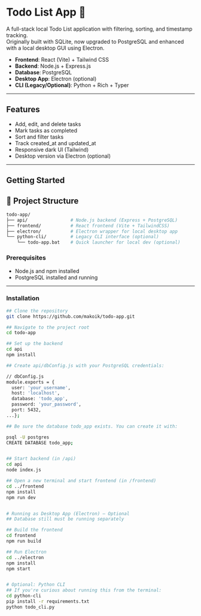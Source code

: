 # Todo List App 📝



A full-stack local Todo List application with filtering, sorting, and timestamp tracking.  
Originally built with SQLite, now upgraded to PostgreSQL and enhanced with a local desktop GUI using Electron.

- **Frontend**: React (Vite) + Tailwind CSS
- **Backend**: Node.js + Express.js
- **Database**: PostgreSQL
- **Desktop App**: Electron (optional)
- **CLI (Legacy/Optional)**: Python + Rich + Typer

---

## Features

- Add, edit, and delete tasks
- Mark tasks as completed
- Sort and filter tasks
- Track created_at and updated_at
- Responsive dark UI (Tailwind)
- Desktop version via Electron (optional)

---

## Getting Started

## 📁 Project Structure

```bash
todo-app/
├── api/                # Node.js backend (Express + PostgreSQL)
├── frontend/           # React frontend (Vite + TailwindCSS)
├── electron/           # Electron wrapper for local desktop app
└── python-cli/         # Legacy CLI interface (optional)
    └── todo-app.bat    # Quick launcher for local dev (optional)
```

### Prerequisites

- Node.js and npm installed
- PostgreSQL installed and running

---

### Installation

```bash
## Clone the repository
git clone https://github.com/makoik/todo-app.git

## Navigate to the project root
cd todo-app

## Set up the backend
cd api
npm install

## Create api/dbConfig.js with your PostgreSQL credentials:

// dbConfig.js
module.exports = {
  user: 'your_username',
  host: 'localhost',
  database: 'todo_app',
  password: 'your_password',
  port: 5432,
...};

## Be sure the database todo_app exists. You can create it with:

psql -U postgres
CREATE DATABASE todo_app;


## Start backend (in /api)
cd api
node index.js

## Open a new terminal and start frontend (in /frontend)
cd ../frontend
npm install
npm run dev


# Running as Desktop App (Electron) — Optional
## Database still must be running separately

## Build the frontend
cd frontend
npm run build

## Run Electron
cd ../electron
npm install
npm start


# Optional: Python CLI
## If you're curious about running this from the terminal:
cd python-cli
pip install -r requirements.txt
python todo_cli.py